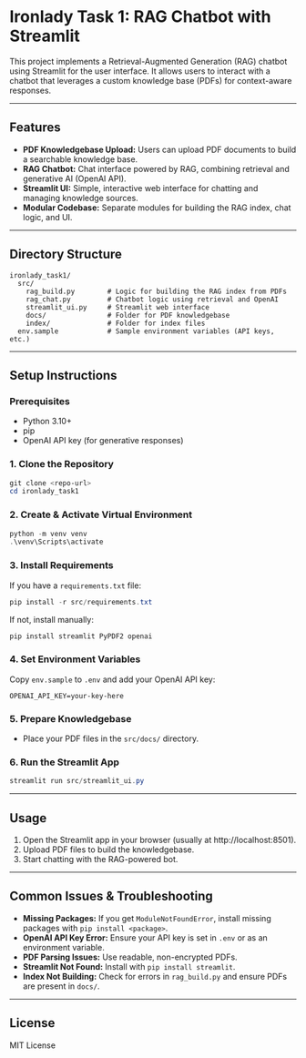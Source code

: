 # Ironlady Task 1: RAG Chatbot with Streamlit

This project implements a Retrieval-Augmented Generation (RAG) chatbot using Streamlit for the user interface. It allows users to interact with a chatbot that leverages a custom knowledge base (PDFs) for context-aware responses.

---

## Features
- **PDF Knowledgebase Upload:** Users can upload PDF documents to build a searchable knowledge base.
- **RAG Chatbot:** Chat interface powered by RAG, combining retrieval and generative AI (OpenAI API).
- **Streamlit UI:** Simple, interactive web interface for chatting and managing knowledge sources.
- **Modular Codebase:** Separate modules for building the RAG index, chat logic, and UI.

---

## Directory Structure
```
ironlady_task1/
  src/
    rag_build.py        # Logic for building the RAG index from PDFs
    rag_chat.py         # Chatbot logic using retrieval and OpenAI
    streamlit_ui.py     # Streamlit web interface
    docs/               # Folder for PDF knowledgebase
    index/              # Folder for index files
  env.sample            # Sample environment variables (API keys, etc.)
```

---

## Setup Instructions

### Prerequisites
- Python 3.10+
- pip
- OpenAI API key (for generative responses)

### 1. Clone the Repository
```powershell
git clone <repo-url>
cd ironlady_task1
```

### 2. Create & Activate Virtual Environment
```powershell
python -m venv venv
.\venv\Scripts\activate
```

### 3. Install Requirements
If you have a `requirements.txt` file:
```powershell
pip install -r src/requirements.txt
```
If not, install manually:
```powershell
pip install streamlit PyPDF2 openai
```

### 4. Set Environment Variables
Copy `env.sample` to `.env` and add your OpenAI API key:
```
OPENAI_API_KEY=your-key-here
```

### 5. Prepare Knowledgebase
- Place your PDF files in the `src/docs/` directory.

### 6. Run the Streamlit App
```powershell
streamlit run src/streamlit_ui.py
```

---

## Usage
1. Open the Streamlit app in your browser (usually at http://localhost:8501).
2. Upload PDF files to build the knowledgebase.
3. Start chatting with the RAG-powered bot.

---

## Common Issues & Troubleshooting
- **Missing Packages:** If you get `ModuleNotFoundError`, install missing packages with `pip install <package>`.
- **OpenAI API Key Error:** Ensure your API key is set in `.env` or as an environment variable.
- **PDF Parsing Issues:** Use readable, non-encrypted PDFs.
- **Streamlit Not Found:** Install with `pip install streamlit`.
- **Index Not Building:** Check for errors in `rag_build.py` and ensure PDFs are present in `docs/`.

---

## License
MIT License
